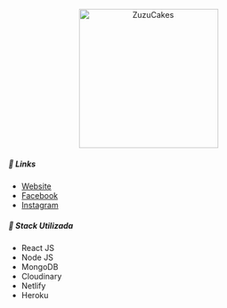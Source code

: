  <a href='https://zuzucakes.netlify.com/' rel='noopener noreferrer' target='_blank' >
   <p align="center">
     <img src='https://res.cloudinary.com/apinodeteste/image/upload/v1556741879/ZuzuCake/Logo/zuzuLogo_x0crgs.png' alt='ZuzuCakes' width="250" />
   </p>
 </a>
 
 ##### :pushpin: Links 
 * [Website](https://zuzucakes.netlify.com/)
 * [Facebook](https://www.facebook.com/zuzucakesoficial/)
 * [Instagram](https://www.instagram.com/zuzucake.s/)
 
 
 ##### :rocket: Stack Utilizada
 
 * React JS
 * Node JS
 * MongoDB
 * Cloudinary 
 * Netlify
 * Heroku
